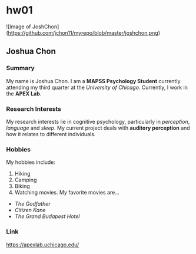 # hw01
![Image of JoshChon]
(https://github.com/jchon11/myrepo/blob/master/joshchon.png)
## Joshua Chon

### Summary
My name is Joshua Chon. I am a **MAPSS Psychology Student** currently attending my third quarter at the *University of Chicago*. Currently, I work in the **APEX Lab**.

### Research Interests
My research interests lie in cognitive psychology, particularly in *perception*, *language* and *sleep*. My current project deals with **auditory perception** and how it relates to different individuals. 

### Hobbies
My hobbies include:
1. Hiking
2. Camping
3. Biking
4. Watching movies. My favorite movies are...
  * *The Godfather*
  * *Citizen Kane*
  * *The Grand Budapest Hotel*
  
### Link
https://apexlab.uchicago.edu/